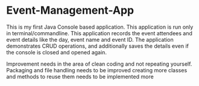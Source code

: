 # Event-Management-App

This is my first Java Console based application. This application is run only in terminal/commandline.
This application records the event attendees and event details like the day, event name and event ID. 
The application demonstrates CRUD operations, and additionally saves the details even if the console is closed and opened again. 

Improvement needs in the area of clean coding and not repeating yourself. Packaging and file handling needs to be improved
creating more classes and methods to reuse them needs to be implemented more
